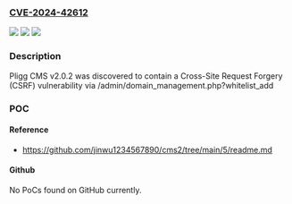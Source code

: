 ### [CVE-2024-42612](https://cve.mitre.org/cgi-bin/cvename.cgi?name=CVE-2024-42612)
![](https://img.shields.io/static/v1?label=Product&message=n%2Fa&color=blue)
![](https://img.shields.io/static/v1?label=Version&message=n%2Fa&color=blue)
![](https://img.shields.io/static/v1?label=Vulnerability&message=n%2Fa&color=brighgreen)

### Description

Pligg CMS v2.0.2 was discovered to contain a Cross-Site Request Forgery (CSRF) vulnerability via /admin/domain_management.php?whitelist_add

### POC

#### Reference
- https://github.com/jinwu1234567890/cms2/tree/main/5/readme.md

#### Github
No PoCs found on GitHub currently.

